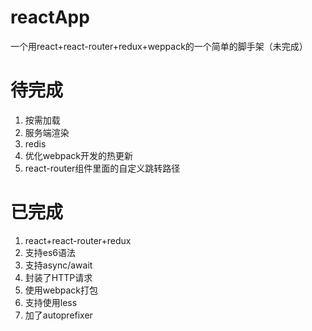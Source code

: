 # reactApp
一个用react+react-router+redux+weppack的一个简单的脚手架（未完成）

# 待完成
1. 按需加载
2. 服务端渲染
3. redis
4. 优化webpack开发的热更新
5. react-router组件里面的自定义跳转路径

# 已完成

1. react+react-router+redux
2. 支持es6语法
3. 支持async/await
4. 封装了HTTP请求
5. 使用webpack打包
6. 支持使用less
7. 加了autoprefixer